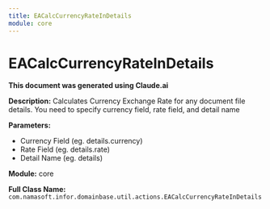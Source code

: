 ```yaml
---
title: EACalcCurrencyRateInDetails
module: core
---
```



<div class='entity-flows'>

# EACalcCurrencyRateInDetails

**This document was generated using Claude.ai**

**Description:** Calculates Currency Exchange Rate for any document file details. You need to specify currency field, rate field, and detail name

**Parameters:**
- Currency Field (eg. details.currency)
- Rate Field (eg. details.rate)
- Detail Name (eg. details)

**Module:** core

**Full Class Name:** `com.namasoft.infor.domainbase.util.actions.EACalcCurrencyRateInDetails`


</div>

